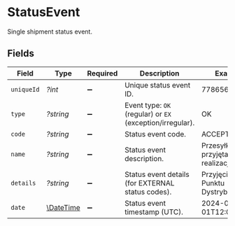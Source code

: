 # StatusEvent

Single shipment status event.


## Fields

| Field                                                         | Type                                                          | Required                                                      | Description                                                   | Example                                                       |
| ------------------------------------------------------------- | ------------------------------------------------------------- | ------------------------------------------------------------- | ------------------------------------------------------------- | ------------------------------------------------------------- |
| `uniqueId`                                                    | *?int*                                                        | :heavy_minus_sign:                                            | Unique status event ID.                                       | 778656                                                        |
| `type`                                                        | *?string*                                                     | :heavy_minus_sign:                                            | Event type: `OK` (regular) or `EX` (exception/irregular).     | OK                                                            |
| `code`                                                        | *?string*                                                     | :heavy_minus_sign:                                            | Status event code.                                            | ACCEPTED                                                      |
| `name`                                                        | *?string*                                                     | :heavy_minus_sign:                                            | Status event description.                                     | Przesyłka przyjęta do realizacji                              |
| `details`                                                     | *?string*                                                     | :heavy_minus_sign:                                            | Status event details (for EXTERNAL status codes).             | Przyjęcie do Punktu Dystrybucyjnego                           |
| `date`                                                        | [\DateTime](https://www.php.net/manual/en/class.datetime.php) | :heavy_minus_sign:                                            | Status event timestamp (UTC).                                 | 2024-06-01T12:00:00Z                                          |